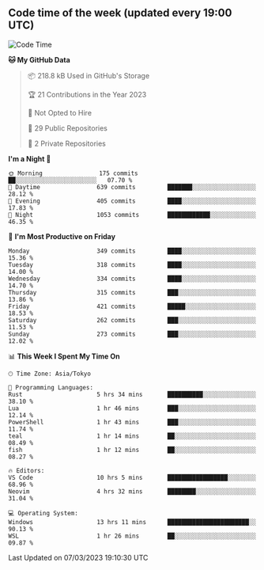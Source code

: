 ## Code time of the week (updated every 19:00 UTC)

<!--START_SECTION:waka-->
![Code Time](http://img.shields.io/badge/Code%20Time-1%2C587%20hrs%2045%20mins-blue)

**🐱 My GitHub Data** 

> 📦 218.8 kB Used in GitHub's Storage 
 > 
> 🏆 21 Contributions in the Year 2023
 > 
> 🚫 Not Opted to Hire
 > 
> 📜 29 Public Repositories 
 > 
> 🔑 2 Private Repositories 
 > 
**I'm a Night 🦉** 

```text
🌞 Morning                175 commits         ██░░░░░░░░░░░░░░░░░░░░░░░   07.70 % 
🌆 Daytime                639 commits         ███████░░░░░░░░░░░░░░░░░░   28.12 % 
🌃 Evening                405 commits         ████░░░░░░░░░░░░░░░░░░░░░   17.83 % 
🌙 Night                  1053 commits        ████████████░░░░░░░░░░░░░   46.35 % 
```
📅 **I'm Most Productive on Friday** 

```text
Monday                   349 commits         ████░░░░░░░░░░░░░░░░░░░░░   15.36 % 
Tuesday                  318 commits         ████░░░░░░░░░░░░░░░░░░░░░   14.00 % 
Wednesday                334 commits         ████░░░░░░░░░░░░░░░░░░░░░   14.70 % 
Thursday                 315 commits         ███░░░░░░░░░░░░░░░░░░░░░░   13.86 % 
Friday                   421 commits         █████░░░░░░░░░░░░░░░░░░░░   18.53 % 
Saturday                 262 commits         ███░░░░░░░░░░░░░░░░░░░░░░   11.53 % 
Sunday                   273 commits         ███░░░░░░░░░░░░░░░░░░░░░░   12.02 % 
```


📊 **This Week I Spent My Time On** 

```text
🕑︎ Time Zone: Asia/Tokyo

💬 Programming Languages: 
Rust                     5 hrs 34 mins       ██████████░░░░░░░░░░░░░░░   38.10 % 
Lua                      1 hr 46 mins        ███░░░░░░░░░░░░░░░░░░░░░░   12.14 % 
PowerShell               1 hr 43 mins        ███░░░░░░░░░░░░░░░░░░░░░░   11.74 % 
teal                     1 hr 14 mins        ██░░░░░░░░░░░░░░░░░░░░░░░   08.49 % 
fish                     1 hr 12 mins        ██░░░░░░░░░░░░░░░░░░░░░░░   08.27 % 

🔥 Editors: 
VS Code                  10 hrs 5 mins       █████████████████░░░░░░░░   68.96 % 
Neovim                   4 hrs 32 mins       ████████░░░░░░░░░░░░░░░░░   31.04 % 

💻 Operating System: 
Windows                  13 hrs 11 mins      ███████████████████████░░   90.13 % 
WSL                      1 hr 26 mins        ██░░░░░░░░░░░░░░░░░░░░░░░   09.87 % 
```


 Last Updated on 07/03/2023 19:10:30 UTC
<!--END_SECTION:waka-->